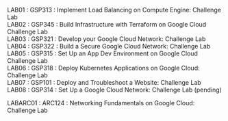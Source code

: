 LAB01 : GSP313 : Implement Load Balancing on Compute Engine: Challenge Lab  
LAB02 : GSP345 : Build Infrastructure with Terraform on Google Cloud Challenge Lab   
LAB03 : GSP321 : Develop your Google Cloud Network: Challenge Lab  
LAB04 : GSP322 : Build a Secure Google Cloud Network: Challenge Lab    
LAB05 : GSP315 : Set Up an App Dev Environment on Google Cloud Challenge Lab    
LAB06 : GSP318 :  Deploy Kubernetes Applications on Google Cloud: Challenge Lab   
LAB07 : GSP101 : Deploy and Troubleshoot a Website: Challenge Lab    
LAB08 : GSP314 : Set Up a Google Cloud Network: Challenge Lab  (pending)



LABARC01 : ARC124 : Networking Fundamentals on Google Cloud: Challenge Lab   


